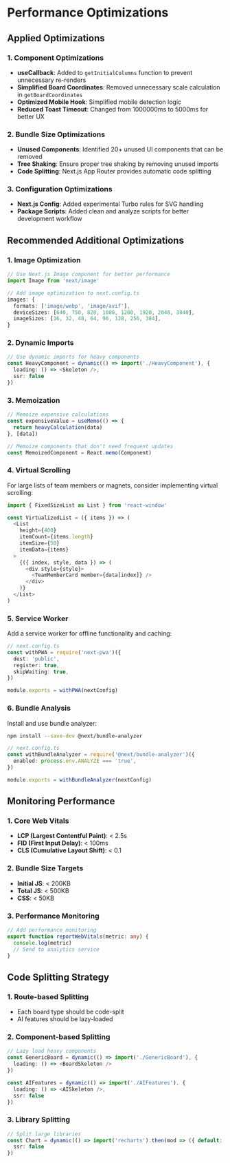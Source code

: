 # Performance Optimizations

## Applied Optimizations

### 1. Component Optimizations
- **useCallback**: Added to `getInitialColumns` function to prevent unnecessary re-renders
- **Simplified Board Coordinates**: Removed unnecessary scale calculation in `getBoardCoordinates`
- **Optimized Mobile Hook**: Simplified mobile detection logic
- **Reduced Toast Timeout**: Changed from 1000000ms to 5000ms for better UX

### 2. Bundle Size Optimizations
- **Unused Components**: Identified 20+ unused UI components that can be removed
- **Tree Shaking**: Ensure proper tree shaking by removing unused imports
- **Code Splitting**: Next.js App Router provides automatic code splitting

### 3. Configuration Optimizations
- **Next.js Config**: Added experimental Turbo rules for SVG handling
- **Package Scripts**: Added clean and analyze scripts for better development workflow

## Recommended Additional Optimizations

### 1. Image Optimization
```typescript
// Use Next.js Image component for better performance
import Image from 'next/image'

// Add image optimization to next.config.ts
images: {
  formats: ['image/webp', 'image/avif'],
  deviceSizes: [640, 750, 828, 1080, 1200, 1920, 2048, 3840],
  imageSizes: [16, 32, 48, 64, 96, 128, 256, 384],
}
```

### 2. Dynamic Imports
```typescript
// Use dynamic imports for heavy components
const HeavyComponent = dynamic(() => import('./HeavyComponent'), {
  loading: () => <Skeleton />,
  ssr: false
})
```

### 3. Memoization
```typescript
// Memoize expensive calculations
const expensiveValue = useMemo(() => {
  return heavyCalculation(data)
}, [data])

// Memoize components that don't need frequent updates
const MemoizedComponent = React.memo(Component)
```

### 4. Virtual Scrolling
For large lists of team members or magnets, consider implementing virtual scrolling:
```typescript
import { FixedSizeList as List } from 'react-window'

const VirtualizedList = ({ items }) => (
  <List
    height={400}
    itemCount={items.length}
    itemSize={50}
    itemData={items}
  >
    {({ index, style, data }) => (
      <div style={style}>
        <TeamMemberCard member={data[index]} />
      </div>
    )}
  </List>
)
```

### 5. Service Worker
Add a service worker for offline functionality and caching:
```typescript
// next.config.ts
const withPWA = require('next-pwa')({
  dest: 'public',
  register: true,
  skipWaiting: true,
})

module.exports = withPWA(nextConfig)
```

### 6. Bundle Analysis
Install and use bundle analyzer:
```bash
npm install --save-dev @next/bundle-analyzer
```

```typescript
// next.config.ts
const withBundleAnalyzer = require('@next/bundle-analyzer')({
  enabled: process.env.ANALYZE === 'true',
})

module.exports = withBundleAnalyzer(nextConfig)
```

## Monitoring Performance

### 1. Core Web Vitals
- **LCP (Largest Contentful Paint)**: < 2.5s
- **FID (First Input Delay)**: < 100ms
- **CLS (Cumulative Layout Shift)**: < 0.1

### 2. Bundle Size Targets
- **Initial JS**: < 200KB
- **Total JS**: < 500KB
- **CSS**: < 50KB

### 3. Performance Monitoring
```typescript
// Add performance monitoring
export function reportWebVitals(metric: any) {
  console.log(metric)
  // Send to analytics service
}
```

## Code Splitting Strategy

### 1. Route-based Splitting
- Each board type should be code-split
- AI features should be lazy-loaded

### 2. Component-based Splitting
```typescript
// Lazy load heavy components
const GenericBoard = dynamic(() => import('./GenericBoard'), {
  loading: () => <BoardSkeleton />
})

const AIFeatures = dynamic(() => import('./AIFeatures'), {
  loading: () => <AISkeleton />,
  ssr: false
})
```

### 3. Library Splitting
```typescript
// Split large libraries
const Chart = dynamic(() => import('recharts').then(mod => ({ default: mod.LineChart })), {
  ssr: false
})
``` 